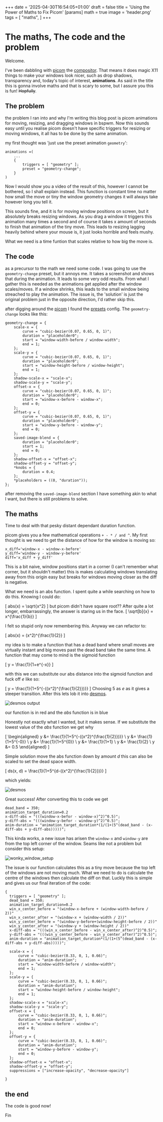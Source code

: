 +++
date = '2025-04-30T16:54:05+01:00'
draft = false
title = 'Using the Power of Maths to Fix Picom'
[params]
  math = true
image = 'header.png'
tags = [
    "maths",
]
+++
# The maths, The code and the problem

Welcome.

I've been dabbling with [picom](https://github.com/yshui/picom) the [compositor](https://en.wikipedia.org/wiki/Compositing_manager). That means it does magic X11 things to make
your windows look nicer, such as drop shadows, transparency and, today's topic of interest, __animations__. As said in the title this is gonna involve maths and that is scary to some, but I assure you this is fun! ~~Hopfully~~.

## The problem

the problem I ran into and why I'm writing this blog post is picom animations for moving, resizing, and dragging windows in bspwm.
Now this sounds easy until you realise picom doesn't have specific triggers for resizing or moving windows, it all has to be done by the same animation.

my first thought was 'just use the preset animation `geometry`':

```text {linenos=inline}
animations =(
    ...
    {
        triggers = [ "geometry" ];
        preset = "geometry-change";
    }
)
```

Now I would show you a video of the result of this, however I cannot be bothered, so I shall explain instead. This function is constant time no matter how small the move or tiny the window geometry changes it will always take however long you tell it.

This sounds fine, and it is for moving window positions on screen, but it absolutely breaks resizing windows. As you drag a window it triggers this animation many times a second and of course it takes x amount of seconds to finish that animation of the tiny move. This leads to resizing lagging heavily behind where your mouse is, it just looks horrible and feels mushy.

What we need is a time funtion that scales relative to how big the move is.

## The code

as a precursor to the math we need some code. I was going to use the `geometry-change` preset, but it annoys me. It takes a screenshot
and shows that during the animation. It leads to some very odd results. From what I gather this is needed as the animations get applied after the window scales/moves. If a window shrinks, this leads to the small window being streached to play the animation. The issue is, the 'solution' is just the original problem just in the opposite direction, I'd rather skip this.

after digging around the [picom](https://github.com/yshui/picom/) I found the [presets](https://github.com/yshui/picom/blob/next/data/animation_presets.conf) config. The `geometry-change` looks like this:

```text {linenos=inline}
geometry-change = {
    scale-x = {
        curve = "cubic-bezier(0.07, 0.65, 0, 1)";
        duration = "placeholder0";
        start = "window-width-before / window-width";
        end = 1;
    };
    scale-y = {
        curve = "cubic-bezier(0.07, 0.65, 0, 1)";
        duration = "placeholder0";
        start = "window-height-before / window-height";
        end = 1;
    };
    shadow-scale-x = "scale-x";
    shadow-scale-y = "scale-y";
    offset-x = {
        curve = "cubic-bezier(0.07, 0.65, 0, 1)";
        duration = "placeholder0";
        start = "window-x-before - window-x";
        end = 0;
    };
    offset-y = {
        curve = "cubic-bezier(0.07, 0.65, 0, 1)";
        duration = "placeholder0";
        start = "window-y-before - window-y";
        end = 0;
    };
    saved-image-blend = {
        duration = "placeholder0";
        start = 1;
        end = 0;
    };
    shadow-offset-x = "offset-x";
    shadow-offset-y = "offset-y";
    *knobs = {
        duration = 0.4;
    };
    *placeholders = ((0, "duration"));
};
```

after removing the `saved-image-blend` section I have something akin to what I want, but there is still problems to solve.

## The maths

Time to deal with that pesky distant dependant duration function.

picom gives you a few mathematical operations `+ - * / and ^`. My first thought is we need to get the distance of how for the window is moving so:

```
x_diff='window-x - window-x-before'
y_diff='window-y - window-y-before'
diff='x_diff + y_diff'
```
This is a bit naive, window positions start in a corner (I can't remember what corner, but it shouldn't matter) this is makes calculating windows translating away from this origin easy but breaks for windows moving closer as the diff is negative.

What we need is an abs function. I spent quite a while searching on how to do this. Knowing I could do:

\[
abs(x) = \sqrt{x^2}
\]
but picom didn't have square root?? After quite a lot longer, embarrassingly, the answer is staring us in the face.
\[
    \sqrt[b]{x} = x^{\frac{1}{b}}
\]

I felt so stupid only now remembering this. Anyway we can refactor to:

\[
    abs(x) = (x^2)^{\frac{1}{2}}
\]

my idea is to make a function that has a dead band where small moves are virtually instant and big moves past the dead band take the same time. A function that may come to mind is the sigmoid function

\[
    y = \frac{1}{1+e^{-x}}
\]

with this we can substitute our abs distance into the sigmoid function and fuck off _e_ like so:

\[
    y = \frac{1}{1+5^{-((x^2)^{\frac{1}{2}})}}
\]
Choosing 5 as _e_ as it gives a steeper transition. After this lets lob it into [desmos](https://www.desmos.com/calculator).

![desmos output](desmos_wrong.png)

our function is in red and the _abs_ function is in blue

Honestly not exactly what I wanted, but it makes sense. If we substitute the lowest value of the _abs_ function we get why

\[
\begin{aligned}
y &= \frac{1}{1+5^{-((x^2)^{\frac{1}{2}})}} \\
y &= \frac{1}{1+5^{-0}} \\
y &= \frac{1}{1+5^{0}} \\
y &= \frac{1}{1+1} \\
y &= \frac{1}{2} \\
y &= 0.5
\end{aligned}
\]

Simple solution move the abs function down by amount _d_ this can also be scaled to set the dead space width.

\[
    ds(x, d) = \frac{1}{1+5^{d-((x^2)^{\frac{1}{2}})}}
\]

which yields:

![desmos](desmos_correct.png)

Great success! After converting this to code we get

```text {linenos=inline}
dead_band = 350;
animation_target_duration=0.2
x-diff-abs = "(((window-x-befor - window-x)^2)^0.5)";
y-diff-abs = "(((window-y-befor - window-y)^2)^0.5)";
anim-duration = "animation_target_duration*(1/(1+(5^(dead_band - (x-diff-abs + y-diff-abs)))))";
```
This kinda works, a new issue has arisen the `window-x` and `window-y` are from the top left corner of the window. Seams like not a problem but consider this setup:

![wonky_window_setup](weird_window_setup.png)

The issue is our function calculates this as a tiny move because the top left of the windows are not moving much. What we need to do is calculate the centre of the windows then calculate the diff on that. Luckly this is simple and gives us our final iteration of the code:

```text {linenos=inline}
{
  triggers = [ "geometry" ];
  dead_band = 350;
  animation_target_duration=0.2
  win_x_center_before = "(window-x-before + (window-width-before / 2))"
  win_x_center_after = "(window-x + (window-width / 2))"
  win_y_center_before = "(window-y-before+(window-height-before / 2))"
  win_y_center_after = "(window-y + (window-height / 2))"
  x-diff-abs = "(((win_x_center_before - win_x_center_after)^2)^0.5)";
  y-diff-abs = "(((win_y_center_before - win_y_center_after)^2)^0.5)";
  anim-duration = "animation_target_duration*(1/(1+(5^(dead_band - (x-diff-abs + y-diff-abs)))))";

  scale-x = {
      curve = "cubic-bezier(0.33, 0, 1, 0.66)";
      duration = "anim-duration";
      start = "window-width-before / window-width";
      end = 1;
  };
  scale-y = {
      curve = "cubic-bezier(0.33, 0, 1, 0.66)";
      duration = "anim-duration";
      start = "window-height-before / window-height";
      end = 1;
  };
  shadow-scale-x = "scale-x";
  shadow-scale-y = "scale-y";
  offset-x = {
      curve = "cubic-bezier(0.33, 0, 1, 0.66)";
      duration = "anim-duration";
      start = "window-x-before - window-x";
      end = 0;
  };
  offset-y = {
      curve = "cubic-bezier(0.33, 0, 1, 0.66)";
      duration = "anim-duration";
      start = "window-y-before - window-y";
      end = 0;
  };
  shadow-offset-x = "offset-x";
  shadow-offset-y = "offset-y";
  suppressions = ["increase-opacity", "decrease-opacity"]

}
```

## the end

The code is good now!

Fin
